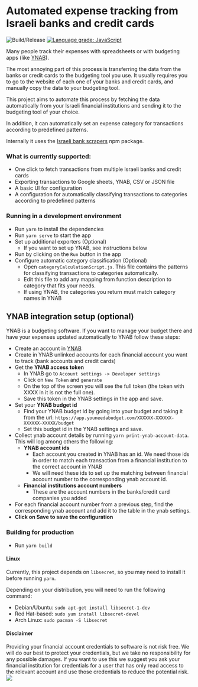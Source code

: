 # Automated expense tracking from Israeli banks and credit cards

![Build/Release](https://github.com/brafdlog/budget-tracking/workflows/Build/Release/badge.svg?branch=master&event=push)
[![Language grade: JavaScript](https://img.shields.io/lgtm/grade/javascript/g/brafdlog/budget-tracking.svg?logo=lgtm&logoWidth=18)](https://lgtm.com/projects/g/brafdlog/budget-tracking/context:javascript)

Many people track their expenses with spreadsheets or with budgeting apps (like [YNAB](https://ynab.com/referral/?ref=Z5wPbP0cYTWjdTQj&utm_source=customer_referral)).

The most annoying part of this process is transferring the data from the banks or credit cards to the budgeting tool you use. It usually requires you to go to the website of each one of your banks and credit cards, and manually copy the data to your budgeting tool.

This project aims to automate this process by fetching the data automatically from your Israeli financial institutions and sending it to the budgeting tool of your choice.

In addition, it can automatically set an expense category for transactions according to predefined patterns.

Internally it uses the [Israeli bank scrapers](https://github.com/eshaham/israeli-bank-scrapers) npm package.

### What is currently supported:

- One click to fetch transactions from multiple Israeli banks and credit cards
- Exporting transactions to Google sheets, YNAB, CSV or JSON file
- A basic UI for configuration
- A configuration for automatically classifying transactions to categories according to predefined patterns

### Running in a development environment
- Run `yarn` to install the dependencies
- Run `yarn serve` to start the app
- Set up additional exporters (Optional)
  - If you want to set up YNAB, see instructions below
- Run by clicking on the `Run` button in the app
- Configure automatic category classification (Optional)
    - Open `categoryCalculationScript.js`. This file contains the patterns for classifying transactions to categories automatically.
    - Edit this file to add any mapping from function description to category that fits your needs.
    - If using YNAB, the categories you return must match category names in YNAB

## YNAB integration setup (optional)

YNAB is a budgeting software. If you want to manage your budget there and have your expenses updated automatically to YNAB follow these steps:

- Create an account in [YNAB](https://ynab.com/referral/?ref=Z5wPbP0cYTWjdTQj&utm_source=customer_referral)
- Create in YNAB unlinked accounts for each financial account you want to track (bank accounts and credit cards)
- Get the **YNAB access token**
    - In YNAB go to `Account settings -> Developer settings`
    - Click on `New Token` and `generate`
    - On the top of the screen you will see the full token (the token with XXXX in it is not the full one).
    - Save this token in the YNAB settings in the app and save.
- Set your **YNAB budget id**
    - Find your YNAB budget id by going into your budget and taking it from the url: `https://app.youneedabudget.com/XXXXXX-XXXXXX-XXXXXX-XXXXX/budget`
    - Set this budget id in the YNAB settings and save.
- Collect ynab account details by running `yarn print-ynab-account-data`. This will log among others the following:
    - **YNAB account ids**
        - Each account you created in YNAB has an id. We need those ids in order to match each transaction from a financial institution to the correct account in YNAB
        - We will need these ids to set up the matching between financial account number to the corresponding ynab account id.
    - **Financial institutions account numbers**
        - These are the account numbers in the banks/credit card companies you added
- For each financial account number from a previous step, find the corresponding ynab account and add it to the table in the ynab settings.
- **Click on Save to save the configuration**

### Building for production
- Run `yarn build`

#### Linux

Currently, this project depends on `libsecret`, so you may need to install it before running `yarn`.

Depending on your distribution, you will need to run the following command:

* Debian/Ubuntu: `sudo apt-get install libsecret-1-dev`
* Red Hat-based: `sudo yum install libsecret-devel`
* Arch Linux: `sudo pacman -S libsecret`

#### Disclaimer

Providing your financial account credentials to software is not risk free. We will do our best to protect your credentials, but we take no responsibility for any possible damages. If you want to use this we suggest you ask your financial institution for credentials for a user that has only read access to the relevant account and use those credentials to reduce the potential risk.
![](https://api.segment.io/v1/pixel/page?data=ewogICJ3cml0ZUtleSI6ICJtOVh2MHpHZTFvVWphaVU4cjJUZjJBdU44SThmQlJyYyIsCiAgIm5hbWUiOiAiUkVBRE1FIiwKICAiYW5vbnltb3VzSWQiOiAiYWFhYSIKfQ==)
